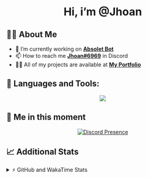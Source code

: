 <h1 align="center">Hi, i’m @Jhoan</h1>

## 🙋‍♂️ About Me

- 🔭 I’m currently working on **[Absolet Bot](https://strider.cloud)**
- 📫 How to reach me **[Jhoan#6969](https://jhoan.monster/)** in Discord
- 👨‍💻 All of my projects are available at **[My Portfolio](https://jhoan.monster)**

## 🚀 Languages and Tools:
<p align="center">
  <a href="https://skillicons.dev">
    <img src="https://skillicons.dev/icons?i=js,ts,html,css,bootstrap,nodejs,express,vscode,neovim,vim,atom,cloudflare,git,github,discord,bots,linux,mongodb,nginx,redis,wordpress,heroku&perline=11" />
  </a>
</p>
  
## 👤 Me in this moment
<p align="center">
    <a href="https://discord.com/users/612460795124776960" target="_blank" rel="nofollow">
        <img src="https://lanyard-profile-readme.vercel.app/api/612460795124776960?idleMessage=Probably%20coding%20Absolet..." alt="Discord Presence" align="center">
    </a>
</p>

## 📈 Additional Stats
<details>
    <summary>⚡ GitHub and WakaTime Stats</summary>
    <br/>

<!--START_SECTION:waka-->
![Code Time](http://img.shields.io/badge/Code%20Time-411%20hrs%2016%20mins-blue)

**🐱 My GitHub Data** 

> 🏆 784 Contributions in the Year 2022
 > 
> 📦 60.8 kB Used in GitHub's Storage 
 > 
> 💼 Opted to Hire
 > 
> 📜 4 Public Repositories 
 > 
> 🔑 30 Private Repositories  
 > 
**I'm an Early 🐤** 

```text
🌞 Morning    57 commits     ██░░░░░░░░░░░░░░░░░░░░░░░   8.58% 
🌆 Daytime    307 commits    ███████████░░░░░░░░░░░░░░   46.23% 
🌃 Evening    271 commits    ██████████░░░░░░░░░░░░░░░   40.81% 
🌙 Night      29 commits     █░░░░░░░░░░░░░░░░░░░░░░░░   4.37%

```
📅 **I'm Most Productive on Wednesday** 

```text
Monday       115 commits    ████░░░░░░░░░░░░░░░░░░░░░   17.32% 
Tuesday      100 commits    ███░░░░░░░░░░░░░░░░░░░░░░   15.06% 
Wednesday    124 commits    ████░░░░░░░░░░░░░░░░░░░░░   18.67% 
Thursday     63 commits     ██░░░░░░░░░░░░░░░░░░░░░░░   9.49% 
Friday       67 commits     ██░░░░░░░░░░░░░░░░░░░░░░░   10.09% 
Saturday     121 commits    ████░░░░░░░░░░░░░░░░░░░░░   18.22% 
Sunday       74 commits     ██░░░░░░░░░░░░░░░░░░░░░░░   11.14%

```


📊 **This Week I Spent My Time On** 

```text
⌚︎ Time Zone: America/Bogota

💬 Programming Languages: 
JavaScript               2 hrs 19 mins       ████████████████████████░   98.48% 
YAML                     1 min               ░░░░░░░░░░░░░░░░░░░░░░░░░   0.89% 
EJS                      0 secs              ░░░░░░░░░░░░░░░░░░░░░░░░░   0.58% 
TypeScript               0 secs              ░░░░░░░░░░░░░░░░░░░░░░░░░   0.03% 
JSON                     0 secs              ░░░░░░░░░░░░░░░░░░░░░░░░░   0.02%

🔥 Editors: 
VS Code                  2 hrs 21 mins       █████████████████████████   100.0%

🐱‍💻 Projects: 
Strider-System           2 hrs 21 mins       █████████████████████████   100.0%

💻 Operating System: 
Linux                    2 hrs 21 mins       █████████████████████████   100.0%

```

**I Mostly Code in JavaScript** 

```text
JavaScript               15 repos            █████████████████░░░░░░░░   68.18% 
Java                     2 repos             ██░░░░░░░░░░░░░░░░░░░░░░░   9.09% 
CSS                      2 repos             ██░░░░░░░░░░░░░░░░░░░░░░░   9.09% 
TypeScript               1 repo              █░░░░░░░░░░░░░░░░░░░░░░░░   4.55% 
Shell                    1 repo              █░░░░░░░░░░░░░░░░░░░░░░░░   4.55%

```



 Last Updated on 03/09/2022 09:39:58 UTC
<!--END_SECTION:waka-->
</details>
